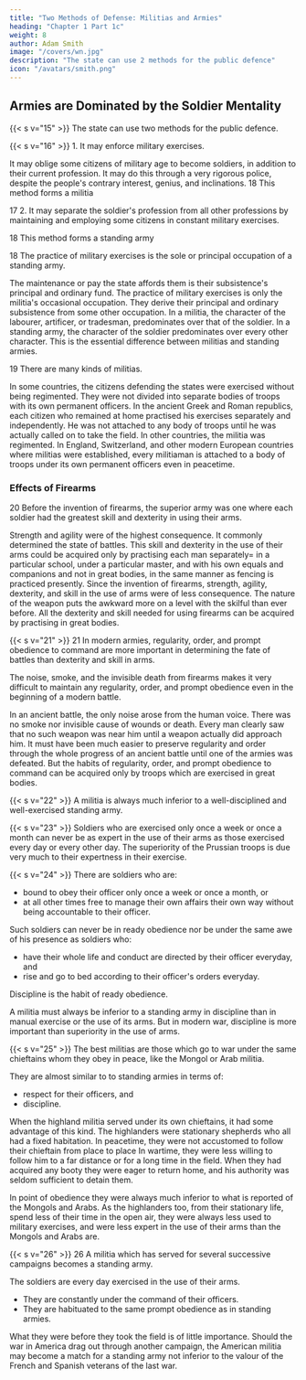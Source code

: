 ```yaml
---
title: "Two Methods of Defense: Militias and Armies"
heading: "Chapter 1 Part 1c"
weight: 8
author: Adam Smith
image: "/covers/wn.jpg"
description: "The state can use 2 methods for the public defence"
icon: "/avatars/smith.png"
---
```




## Armies are Dominated by the Soldier Mentality


{{< s v="15" >}} The state can use two methods for the public defence.

{{< s v="16" >}} 1. It may enforce military exercises.

It may oblige some citizens of military age to become soldiers, in addition to their current profession.
It may do this through a very rigorous police, despite the people's contrary interest, genius, and inclinations.
18 This method forms a militia

17 2. It may separate the soldier's profession from all other professions by maintaining and employing some citizens in constant military exercises.

18 This method forms a standing army

18 The practice of military exercises is the sole or principal occupation of a standing army.

The maintenance or pay the state affords them is their subsistence's principal and ordinary fund.
The practice of military exercises is only the militia's occasional occupation.
    They derive their principal and ordinary subsistence from some other occupation.
In a militia, the character of the labourer, artificer, or tradesman, predominates over that of the soldier.
    In a standing army, the character of the soldier predominates over every other character.
    This is the essential difference between militias and standing armies.

19 There are many kinds of militias.

In some countries, the citizens defending the states were exercised without being regimented.
    They were not divided into separate bodies of troops with its own permanent officers.
In the ancient Greek and Roman republics, each citizen who remained at home practised his exercises separately and independently.
    He was not attached to any body of troops until he was actually called on to take the field.
In other countries, the militia was regimented.
    In England, Switzerland, and other modern European countries where militias were established, every militiaman is attached to a body of troops under its own permanent officers even in peacetime.


### Effects of Firearms

20 Before the invention of firearms, the superior army was one where each soldier had the greatest skill and dexterity in using their arms.

Strength and agility were of the highest consequence.
    It commonly determined the state of battles.
    This skill and dexterity in the use of their arms could be acquired only by practising each man separately= 
        in a particular school,
        under a particular master, and
        with his own equals and companions and not in great bodies, in the same manner as fencing is practiced presently.
Since the invention of firearms, strength, agility, dexterity, and skill in the use of arms were of less consequence.
    The nature of the weapon puts the awkward more on a level with the skilful than ever before.
    All the dexterity and skill needed for using firearms can be acquired by practising in great bodies.


{{< s v="21" >}}
21 In modern armies, regularity, order, and prompt obedience to command are more important in determining the fate of battles than dexterity and skill in arms.

The noise, smoke, and the invisible death from firearms makes it very difficult to maintain any regularity, order, and prompt obedience even in the beginning of a modern battle.

In an ancient battle, the only noise arose from the human voice.
    There was no smoke nor invisible cause of wounds or death.
    Every man clearly saw that no such weapon was near him until a weapon actually did approach him.
    It must have been much easier to preserve regularity and order through the whole progress of an ancient battle until one of the armies was defeated.
But the habits of regularity, order, and prompt obedience to command can be acquired only by troops which are exercised in great bodies.


{{< s v="22" >}} A militia is always much inferior to a well-disciplined and well-exercised standing army.

{{< s v="23" >}} Soldiers who are exercised only once a week or once a month can never be as expert in the use of their arms as those exercised every day or every other day.
The superiority of the Prussian troops is due very much to their expertness in their exercise.

{{< s v="24" >}} There are soldiers who are:
- bound to obey their officer only once a week or once a month, or
- at all other times free to manage their own affairs their own way without being accountable to their officer.

Such soldiers can never be in ready obedience nor be under the same awe of his presence as soldiers who:
- have their whole life and conduct are directed by their officer everyday, and
- rise and go to bed according to their officer's orders everyday.

Discipline is the habit of ready obedience.

A militia must always be inferior to a standing army in discipline than in manual exercise or the use of its arms.
But in modern war, discipline is more important than superiority in the use of arms.


{{< s v="25" >}} The best militias are those which go to war under the same chieftains whom they obey in peace, like the Mongol or Arab militia.

They are almost similar to to standing armies in terms of:
- respect for their officers, and
- discipline.

When the highland militia served under its own chieftains, it had some advantage of this kind.
    The highlanders were stationary shepherds who all had a fixed habitation.
In peacetime, they were not accustomed to follow their chieftain from place to place
    In wartime, they were less willing to follow him to a far distance or for a long time in the field.
When they had acquired any booty they were eager to return home, and his authority was seldom sufficient to detain them.

In point of obedience they were always much inferior to what is reported of the Mongols and Arabs.
As the highlanders too, from their stationary life, spend less of their time in the open air, they were always less used to military exercises, and were less expert in the use of their arms than the Mongols and Arabs are.


{{< s v="26" >}} 26 A militia which has served for several successive campaigns becomes a standing army.

The soldiers are every day exercised in the use of their arms.
- They are constantly under the command of their officers.
- They are habituated to the same prompt obedience as in standing armies.

What they were before they took the field is of little importance.
Should the war in America drag out through another campaign, the American militia may become a match for a standing army not inferior to the valour of the French and Spanish veterans of the last war.
